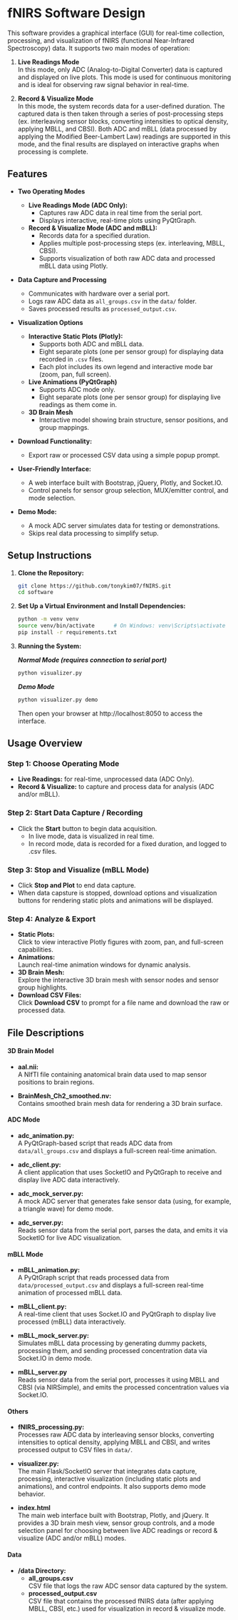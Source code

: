 # fNIRS Software Design

This software provides a graphical interface (GUI) for real-time collection, processing, and visualization of fNIRS (functional Near-Infrared Spectroscopy) data. It supports two main modes of operation:

1. **Live Readings Mode**  
   In this mode, only ADC (Analog-to-Digital Converter) data is captured and displayed on live plots. This mode is used for continuous monitoring and is ideal for observing raw signal behavior in real-time.

2. **Record & Visualize Mode**  
   In this mode, the system records data for a user-defined duration. The captured data is then taken through a series of post-processing steps (ex. interleaving sensor blocks, converting intensities to optical density, applying MBLL, and CBSI). Both ADC and mBLL (data processed by applying the Modified Beer-Lambert Law) readings are supported in this mode, and the final results are displayed on interactive graphs when processing is complete.

## Features

- **Two Operating Modes**
  - **Live Readings Mode (ADC Only):**  
    - Captures raw ADC data in real time from the serial port.
    - Displays interactive, real-time plots using PyQtGraph.
  - **Record & Visualize Mode (ADC and mBLL):**  
    - Records data for a specified duration.
    - Applies multiple post-processing steps (ex. interleaving, MBLL, CBSI).
    - Supports visualization of both raw ADC data and processed mBLL data using Plotly.

- **Data Capture and Processing**
  - Communicates with hardware over a serial port.
  - Logs raw ADC data as `all_groups.csv` in the `data/` folder.
  - Saves processed results as `processed_output.csv`.

- **Visualization Options**
  - **Interactive Static Plots (Plotly):**  
    - Supports both ADC and mBLL data.
    - Eight separate plots (one per sensor group) for displaying data recorded in `.csv` files.
    - Each plot includes its own legend and interactive mode bar (zoom, pan, full screen).
  - **Live Animations (PyQtGraph)**  
    - Supports ADC mode only.
    - Eight separate plots (one per sensor group) for displaying live readings as them come in.
  - **3D Brain Mesh**  
    - Interactive model showing brain structure, sensor positions, and group mappings.

- **Download Functionality:**
  - Export raw or processed CSV data using a simple popup prompt.

- **User-Friendly Interface:**
  - A web interface built with Bootstrap, jQuery, Plotly, and Socket.IO.
  - Control panels for sensor group selection, MUX/emitter control, and mode selection.

- **Demo Mode:**
  - A mock ADC server simulates data for testing or demonstrations.
  - Skips real data processing to simplify setup.


## Setup Instructions

1. **Clone the Repository:**
   ```bash
   git clone https://github.com/tonykim07/fNIRS.git
   cd software
   ```

2. **Set Up a Virtual Environment and Install Dependencies:**
   ```bash
   python -m venv venv
   source venv/bin/activate      # On Windows: venv\Scripts\activate
   pip install -r requirements.txt 
   ```

3. **Running the System:**

    ___Normal Mode (requires connection to serial port)___ 

    ```bash
    python visualizer.py
    ```

    ___Demo Mode___
    ```bash
    python visualizer.py demo
    ```
    Then open your browser at http://localhost:8050 to access the interface.

## Usage Overview

### Step 1: Choose Operating Mode
- **Live Readings:** for real-time, unprocessed data (ADC Only).
- **Record & Visualize:** to capture and process data for analysis (ADC and/or mBLL).

### Step 2: Start Data Capture / Recording
- Click the **Start** button to begin data acquisition.
  - In live mode, data is visualized in real time.
  - In record mode, data is recorded for a fixed duration, and logged to .csv files.

### Step 3: Stop and Visualize (mBLL Mode)
- Click **Stop and Plot** to end data capture.
- When data capsture is stopped, download options and visualization buttons for rendering static plots and animations will be displayed.

### Step 4: Analyze & Export
- **Static Plots:**  
  Click to view interactive Plotly figures with zoom, pan, and full-screen capabilities.
- **Animations:**  
  Launch real-time animation windows for dynamic analysis.
- **3D Brain Mesh:**  
  Explore the interactive 3D brain mesh with sensor nodes and sensor group highlights.
- **Download CSV Files:**  
  Click **Download CSV** to prompt for a file name and download the raw or processed data.

## File Descriptions

#### 3D Brain Model 

- **aal.nii:**  
  A NIfTI file containing anatomical brain data used to map sensor positions to brain regions.

- **BrainMesh_Ch2_smoothed.nv:**  
  Contains smoothed brain mesh data for rendering a 3D brain surface.

#### ADC Mode

- **adc_animation.py:**  
  A PyQtGraph-based script that reads ADC data from `data/all_groups.csv` and displays a full-screen real-time animation.

- **adc_client.py:**  
  A client application that uses SocketIO and PyQtGraph to receive and display live ADC data interactively.

- **adc_mock_server.py:**  
  A mock ADC server that generates fake sensor data (using, for example, a triangle wave) for demo mode.

- **adc_server.py:**  
  Reads sensor data from the serial port, parses the data, and emits it via SocketIO for live ADC visualization.

#### mBLL Mode

- **mBLL_animation.py:**  
  A PyQtGraph script that reads processed data from `data/processed_output.csv` and displays a full-screen real-time animation of processed mBLL data.

- **mBLL_client.py:**  
  A real-time client that uses Socket.IO and PyQtGraph to display live processed (mBLL) data interactively.

- **mBLL_mock_server.py:**  
  Simulates mBLL data processing by generating dummy packets, processing them, and sending processed concentration data via Socket.IO in demo mode.

- **mBLL_server.py**  
  Reads sensor data from the serial port, processes it using MBLL and CBSI (via NIRSimple), and emits the processed concentration values via Socket.IO.

#### Others

- **fNIRS_processing.py:**  
  Processes raw ADC data by interleaving sensor blocks, converting intensities to optical density, applying MBLL and CBSI, and writes processed output to CSV files in `data/`.

- **visualizer.py:**  
  The main Flask/SocketIO server that integrates data capture, processing, interactive visualization (including static plots and animations), and control endpoints. It also supports demo mode behavior.

- **index.html**  
  The main web interface built with Bootstrap, Plotly, and jQuery. It provides a 3D brain mesh view, sensor group controls, and a mode selection panel for choosing between live ADC readings or record & visualize (ADC and/or mBLL) modes.

#### Data

- **/data Directory:**
  - **all_groups.csv**  
    CSV file that logs the raw ADC sensor data captured by the system.
  - **processed_output.csv**  
    CSV file that contains the processed fNIRS data (after applying MBLL, CBSI, etc.) used for visualization in record & visualize mode.